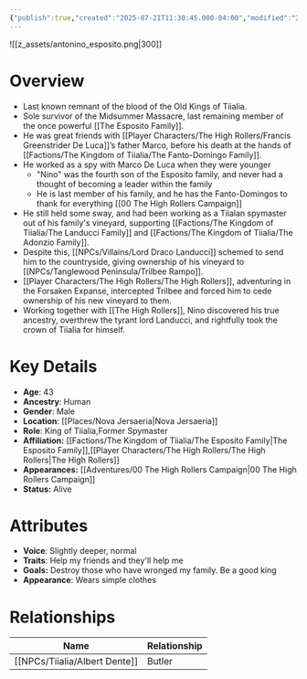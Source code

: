 ```yaml
---
{"publish":true,"created":"2025-07-21T11:30:45.000-04:00","modified":"2025-10-17T10:24:12.596-04:00","published":"2025-10-17T10:24:12.596-04:00","cssclasses":"","Age":"43","Ancestry":"Human","Gender":"Male","Location":["[[Nova Jersaeria]]"],"Role":["King of Tiialia","Former Spymaster"],"Affiliation":["[[Factions/The Kingdom of Tiialia/The Esposito Family]]","[[Player Characters/The High Rollers/The High Rollers]]"],"Appearances":["[[Adventures/00 The High Rollers Campaign]]"],"Status":"Alive"}
---
```


![[z_assets/antonino_esposito.png|300]]

# Overview
- Last known remnant of the blood of the Old Kings of Tiialia.
- Sole survivor of the Midsummer Massacre, last remaining member of the once powerful [[The Esposito Family]].
- He was great friends with [[Player Characters/The High Rollers/Francis Greenstrider De Luca]]’s father Marco, before his death at the hands of [[Factions/The Kingdom of Tiialia/The Fanto-Domingo Family]].
- He worked as a spy with Marco De Luca when they were younger
	- "Nino" was the fourth son of the Esposito family, and never had a thought of becoming a leader within the family
	- He is last member of his family, and he has the Fanto-Domingos to thank for everything
[[00 The High Rollers Campaign]]
- He still held some sway, and had been working as a Tiialan spymaster out of his family's vineyard, supporting [[Factions/The Kingdom of Tiialia/The Landucci Family]] and [[Factions/The Kingdom of Tiialia/The Adonzio Family]].
- Despite this, [[NPCs/Villains/Lord Draco Landucci]] schemed to send him to the countryside, giving ownership of his vineyard to [[NPCs/Tanglewood Peninsula/Trilbee Rampo]].
- [[Player Characters/The High Rollers/The High Rollers]], adventuring in the Forsaken Expanse, intercepted Trilbee and forced him to cede ownership of his new vineyard to them.
- Working together with [[The High Rollers]], Nino discovered his true ancestry, overthrew the tyrant lord Landucci, and rightfully took the crown of Tiialia for himself.

# Key Details
- **Age**: 43
- **Ancestry**: Human
- **Gender**: Male
- **Location**: [[Places/Nova Jersaeria\|Nova Jersaeria]]
- **Role**: King of Tiialia,Former Spymaster
- **Affiliation:** [[Factions/The Kingdom of Tiialia/The Esposito Family\|The Esposito Family]],[[Player Characters/The High Rollers/The High Rollers\|The High Rollers]]
- **Appearances:** [[Adventures/00 The High Rollers Campaign\|00 The High Rollers Campaign]]
- **Status:** Alive

# Attributes
- **Voice**: Slightly deeper, normal
- **Traits**: Help my friends and they'll help me
- **Goals:** Destroy those who have wronged my family. Be a good king
- **Appearance**: Wears simple clothes

# Relationships

| Name             | Relationship |
| ---------------- | ------------ |
| [[NPCs/Tiialia/Albert Dente]] | Butler       |
